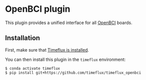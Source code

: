 # OpenBCI plugin

This plugin provides a unified interface for all [OpenBCI](https://openbci.com) boards.

## Installation

First, make sure that [Timeflux is installed](https://github.com/timeflux/timeflux).

You can then install this plugin in the ``timeflux`` environment:

```
$ conda activate timeflux
$ pip install git+https://github.com/timeflux/timeflux_openbci
```
